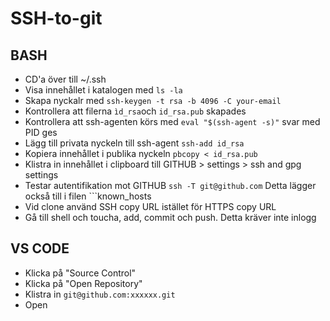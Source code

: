 # SSH-to-git

## BASH

* CD'a över till ~/.ssh
* Visa innehållet i katalogen med ```ls -la```
* Skapa nyckalr med ```ssh-keygen -t rsa -b 4096 -C your-email```
* Kontrollera att filerna ```ìd_rsa```och ```id_rsa.pub``` skapades
* Kontrollera att ssh-agenten körs med ```eval "$(ssh-agent -s)"``` svar med PID ges
* Lägg till privata nyckeln till ssh-agent ```ssh-add id_rsa```
* Kopiera innehållet i publika nyckeln ```pbcopy < id_rsa.pub```
* Klistra in innehållet i clipboard till GITHUB > settings > ssh and gpg settings
* Testar autentifikation mot GITHUB ```ssh -T git@github.com``` Detta lägger också till i filen ```known_hosts
* Vid clone använd SSH copy URL istället för HTTPS copy URL
* Gå till shell och toucha, add, commit och push. Detta kräver inte inlogg

## VS CODE

* Klicka på "Source Control"
* Klicka på "Open Repository"
* Klistra in ```git@github.com:xxxxxx.git```
* Open
